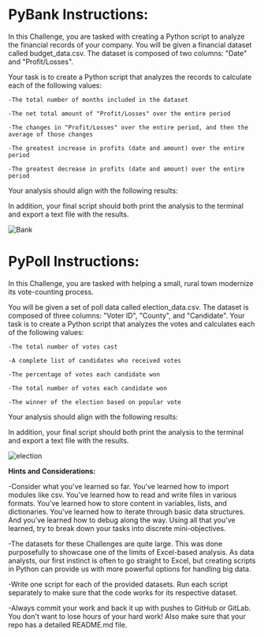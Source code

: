 # **PyBank Instructions:**

In this Challenge, you are tasked with creating a Python script to analyze the financial records of your company. You will be given a financial dataset called budget_data.csv. The dataset is composed of two columns: "Date" and "Profit/Losses".

Your task is to create a Python script that analyzes the records to calculate each of the following values:

    -The total number of months included in the dataset

    -The net total amount of "Profit/Losses" over the entire period

    -The changes in "Profit/Losses" over the entire period, and then the average of those changes

    -The greatest increase in profits (date and amount) over the entire period

    -The greatest decrease in profits (date and amount) over the entire period

Your analysis should align with the following results:


In addition, your final script should both print the analysis to the terminal and export a text file with the results.


![Bank](https://github.com/JLaydeJ/python-challenge/assets/134284646/1d0cd8b5-949d-4572-96fc-55c92cf083fc)

# **PyPoll Instructions:**

In this Challenge, you are tasked with helping a small, rural town modernize its vote-counting process.

You will be given a set of poll data called election_data.csv. The dataset is composed of three columns: "Voter ID", "County", and "Candidate". Your task is to create a Python script that analyzes the votes and calculates each of the following values:

    -The total number of votes cast

    -A complete list of candidates who received votes

    -The percentage of votes each candidate won

    -The total number of votes each candidate won

    -The winner of the election based on popular vote

Your analysis should align with the following results:


In addition, your final script should both print the analysis to the terminal and export a text file with the results.

![election](https://github.com/JLaydeJ/python-challenge/assets/134284646/144d795b-bff5-4b04-9451-35d41f068e57)

**Hints and Considerations:**

-Consider what you've learned so far. You've learned how to import modules like csv. You’ve learned how to read and write files in various formats. You’ve learned how to store content in variables, lists, and dictionaries. You’ve learned how to iterate through basic data structures. And you’ve learned how to debug along the way. Using all that you've learned, try to break down your tasks into discrete mini-objectives.

-The datasets for these Challenges are quite large. This was done purposefully to showcase one of the limits of Excel-based analysis. As data analysts, our first instinct is often to go straight to Excel, but creating scripts in Python can provide us with more powerful options for handling big data.

-Write one script for each of the provided datasets. Run each script separately to make sure that the code works for its respective dataset.

-Always commit your work and back it up with pushes to GitHub or GitLab. You don't want to lose hours of your hard work! Also make sure that your repo has a detailed README.md file.
